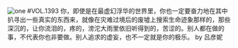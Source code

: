 ![one](http://image.wufazhuce.com/FrpyRu13p-M2V1z6Uiq90_hhXep4)
#VOL.1393
你，即使是在最虚幻浮华的世界里，你也一定要奋力地在其中扒寻出一些真实的东西来，就像在灾难过境后的废墟上搜索生命迹象那样的，那些深沉的，让你流泪的，疼的，滂沱大雨里依旧听得到的，苦涩的。别人都在做的事，不代表你也非要做。别人追求的虚妄，也不一定就是你的极乐。 by 吕彦妮